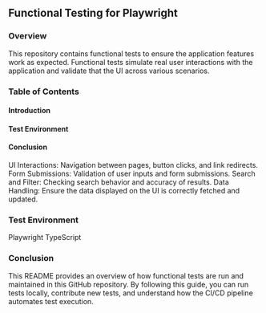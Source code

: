 ## Functional Testing for Playwright
### Overview
This repository contains functional tests to ensure the application features work as expected. Functional tests simulate real user interactions with the application and validate that the UI across various scenarios.

### Table of Contents
#### Introduction
#### Test Environment
#### Conclusion

UI Interactions: Navigation between pages, button clicks, and link redirects.
Form Submissions: Validation of user inputs and form submissions.
Search and Filter: Checking search behavior and accuracy of results.
Data Handling: Ensure the data displayed on the UI is correctly fetched and updated.

### Test Environment
Playwright
TypeScript

### Conclusion
This README provides an overview of how functional tests are run and maintained in this GitHub repository. By following this guide, you can run tests locally, contribute new tests, and understand how the CI/CD pipeline automates test execution.
